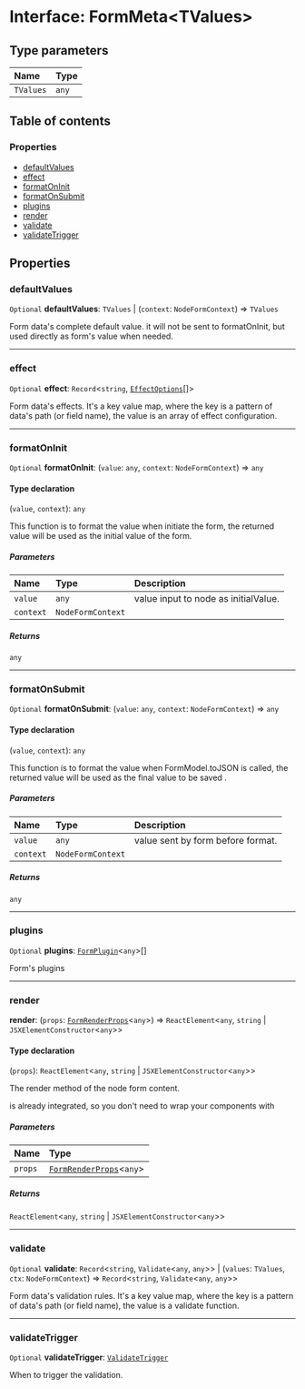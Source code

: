 # Interface: FormMeta\<TValues>

## Type parameters

| Name | Type |
| :------ | :------ |
| `TValues` | `any` |

## Table of contents

### Properties

* [defaultValues](/en/auto-docs/free-layout-editor/interfaces/FormMeta.md#defaultvalues)
* [effect](/en/auto-docs/free-layout-editor/interfaces/FormMeta.md#effect)
* [formatOnInit](/en/auto-docs/free-layout-editor/interfaces/FormMeta.md#formatoninit)
* [formatOnSubmit](/en/auto-docs/free-layout-editor/interfaces/FormMeta.md#formatonsubmit)
* [plugins](/en/auto-docs/free-layout-editor/interfaces/FormMeta.md#plugins)
* [render](/en/auto-docs/free-layout-editor/interfaces/FormMeta.md#render)
* [validate](/en/auto-docs/free-layout-editor/interfaces/FormMeta.md#validate)
* [validateTrigger](/en/auto-docs/free-layout-editor/interfaces/FormMeta.md#validatetrigger)

## Properties

### defaultValues

`Optional` **defaultValues**: `TValues` | (`context`: `NodeFormContext`) => `TValues`

Form data's complete default value. it will not be sent to formatOnInit, but used directly as form's value when needed.

***

### effect

`Optional` **effect**: `Record`<`string`, [`EffectOptions`](/en/auto-docs/free-layout-editor/types/EffectOptions.md)\[]>

Form data's effects. It's a key value map, where the key is a pattern of data's path (or field name), the value is an array of effect configuration.

***

### formatOnInit

`Optional` **formatOnInit**: (`value`: `any`, `context`: `NodeFormContext`) => `any`

#### Type declaration

(`value`, `context`): `any`

This function is to format the value when initiate the form, the returned value will be used as the initial value of the form.

##### Parameters

| Name | Type | Description |
| :------ | :------ | :------ |
| `value` | `any` | value input to node as initialValue. |
| `context` | `NodeFormContext` |  |

##### Returns

`any`

***

### formatOnSubmit

`Optional` **formatOnSubmit**: (`value`: `any`, `context`: `NodeFormContext`) => `any`

#### Type declaration

(`value`, `context`): `any`

This function is to format the value when FormModel.toJSON is called, the returned value will be used as the final value to be saved .

##### Parameters

| Name | Type | Description |
| :------ | :------ | :------ |
| `value` | `any` | value sent by form before format. |
| `context` | `NodeFormContext` |  |

##### Returns

`any`

***

### plugins

`Optional` **plugins**: [`FormPlugin`](/en/auto-docs/free-layout-editor/classes/FormPlugin.md)<`any`>\[]

Form's plugins

***

### render

**render**: (`props`: [`FormRenderProps`](/en/auto-docs/free-layout-editor/interfaces/FormRenderProps.md)<`any`>) => `ReactElement`<`any`, `string` | `JSXElementConstructor`<`any`>>

#### Type declaration

(`props`): `ReactElement`<`any`, `string` | `JSXElementConstructor`<`any`>>

The render method of the node form content. <Form /> is already integrated, so you don't need to wrap your components with <Form />

##### Parameters

| Name | Type |
| :------ | :------ |
| `props` | [`FormRenderProps`](/en/auto-docs/free-layout-editor/interfaces/FormRenderProps.md)<`any`> |

##### Returns

`ReactElement`<`any`, `string` | `JSXElementConstructor`<`any`>>

***

### validate

`Optional` **validate**: `Record`<`string`, `Validate`<`any`, `any`>> | (`values`: `TValues`, `ctx`: `NodeFormContext`) => `Record`<`string`, `Validate`<`any`, `any`>>

Form data's validation rules. It's a key value map, where the key is a pattern of data's path (or field name), the value is a validate function.

***

### validateTrigger

`Optional` **validateTrigger**: [`ValidateTrigger`](/en/auto-docs/free-layout-editor/enums/ValidateTrigger.md)

When to trigger the validation.
